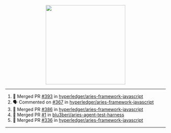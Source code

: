 <p align="center">
<img src="https://user-images.githubusercontent.com/61358536/126118557-75ac74a7-4655-4289-9a8d-e536322b7423.png" height="250" width="250"/>
</p>

---

<!--START_SECTION:activity-->
1. 🎉 Merged PR [#393](https://github.com/hyperledger/aries-framework-javascript/pull/393) in [hyperledger/aries-framework-javascript](https://github.com/hyperledger/aries-framework-javascript)
2. 🗣 Commented on [#367](https://github.com/hyperledger/aries-framework-javascript/issues/367) in [hyperledger/aries-framework-javascript](https://github.com/hyperledger/aries-framework-javascript)
3. 🎉 Merged PR [#386](https://github.com/hyperledger/aries-framework-javascript/pull/386) in [hyperledger/aries-framework-javascript](https://github.com/hyperledger/aries-framework-javascript)
4. 🎉 Merged PR [#1](https://github.com/blu3beri/aries-agent-test-harness/pull/1) in [blu3beri/aries-agent-test-harness](https://github.com/blu3beri/aries-agent-test-harness)
5. 🎉 Merged PR [#336](https://github.com/hyperledger/aries-framework-javascript/pull/336) in [hyperledger/aries-framework-javascript](https://github.com/hyperledger/aries-framework-javascript)
<!--END_SECTION:activity-->

---
